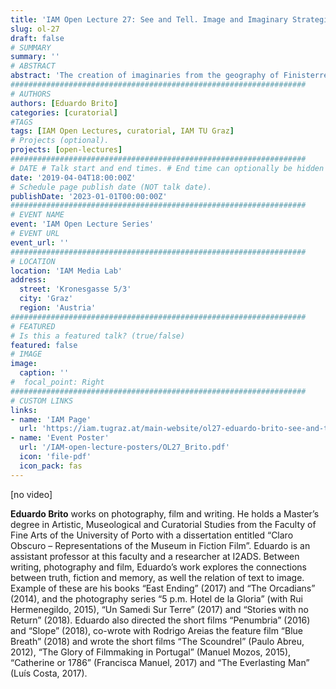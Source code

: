 ```yaml
---
title: 'IAM Open Lecture 27: See and Tell. Image and Imaginary Strategies: Artist talk & film screening'
slug: ol-27
draft: false
# SUMMARY
summary: ''
# ABSTRACT 
abstract: 'The creation of imaginaries from the geography of Finisterre (from the Latin “finis terrae,” meaning “end of the earth”) at the westernmost cape of Spain has been over the years, Eduardo Brito’s subject matter in writing, photography and film. In this lecture, the screening of his two short films “Slope” (2018) and “Penumbria” (2016) will serve as the point of departure for a reflection on the definition and representation of “ends of earth” and other remote places.'
##################################################################
# AUTHORS 
authors: [Eduardo Brito]
categories: [curatorial]
#TAGS
tags: [IAM Open Lectures, curatorial, IAM TU Graz]
# Projects (optional).
projects: [open-lectures]
##################################################################
# DATE # Talk start and end times. # End time can optionally be hidden by prefixing the line with `#`.
date: '2019-04-04T18:00:00Z'
# Schedule page publish date (NOT talk date).
publishDate: '2023-01-01T00:00:00Z'
##################################################################
# EVENT NAME 
event: 'IAM Open Lecture Series'
# EVENT URL 
event_url: ''
##################################################################
# LOCATION 
location: 'IAM Media Lab'
address:
  street: 'Kronesgasse 5/3'
  city: 'Graz'
  region: 'Austria'
##################################################################
# FEATURED
# Is this a featured talk? (true/false)
featured: false
# IMAGE 
image:
  caption: ''
#  focal_point: Right
##################################################################
# CUSTOM LINKS 
links:
- name: 'IAM Page'
  url: 'https://iam.tugraz.at/main-website/ol27-eduardo-brito-see-and-tell-image-and-imaginary-strategies-artist-talk-film-screening/'
- name: 'Event Poster'
  url: '/IAM-open-lecture-posters/OL27_Brito.pdf'
  icon: 'file-pdf'
  icon_pack: fas
---
```


[no video]

**Eduardo Brito** works on photography, film and writing. He holds a Master’s degree in Artistic, Museological and Curatorial Studies from the Faculty of Fine Arts of the University of Porto with a dissertation entitled “Claro Obscuro – Representations of the Museum in Fiction Film”. Eduardo is an assistant professor at this faculty and a researcher at I2ADS. Between writing, photography and film, Eduardo’s work explores the connections between truth, fiction and memory, as well the relation of text to image. Example of these are his books “East Ending” (2017) and “The Orcadians” (2014), and the photography series “5 p.m. Hotel de la Gloria” (with Rui Hermenegildo, 2015), “Un Samedi Sur Terre” (2017) and “Stories with no Return” (2018). Eduardo also directed the short films “Penumbria” (2016) and “Slope” (2018), co-wrote with Rodrigo Areias the feature film “Blue Breath” (2018) and wrote the short films “The Scoundrel” (Paulo Abreu, 2012), “The Glory of Filmmaking in Portugal” (Manuel Mozos, 2015), “Catherine or 1786” (Francisca Manuel, 2017) and “The Everlasting Man” (Luís Costa, 2017).

<!--
IAM Open Lecture #27  
Eduardo Brito  
See and Tell. Image and Imaginary Strategies: Artist talk & film screening  
18:00 Thursday April 4 2019  
IAM Media Lab, Kronesgasse 5/III
Original post: https://iam.tugraz.at/2019/04/ol_brito/
-->